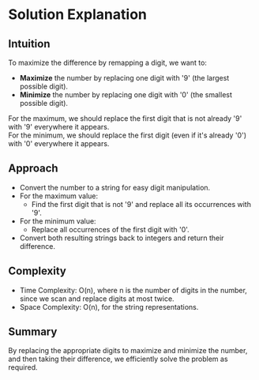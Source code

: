 # Solution Explanation

## Intuition
To maximize the difference by remapping a digit, we want to:
- **Maximize** the number by replacing one digit with '9' (the largest possible digit).
- **Minimize** the number by replacing one digit with '0' (the smallest possible digit).

For the maximum, we should replace the first digit that is not already '9' with '9' everywhere it appears.  
For the minimum, we should replace the first digit (even if it's already '0') with '0' everywhere it appears.

## Approach
- Convert the number to a string for easy digit manipulation.
- For the maximum value:
  - Find the first digit that is not '9' and replace all its occurrences with '9'.
- For the minimum value:
  - Replace all occurrences of the first digit with '0'.
- Convert both resulting strings back to integers and return their difference.

## Complexity
- Time Complexity: O(n), where n is the number of digits in the number, since we scan and replace digits at most twice.
- Space Complexity: O(n), for the string representations.

## Summary
By replacing the appropriate digits to maximize and minimize the number, and then taking their difference, we efficiently solve the problem as required.
